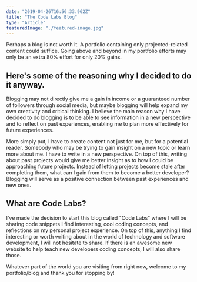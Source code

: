 ```yaml
---
date: "2019-04-26T16:56:33.962Z"
title: "The Code Labs Blog"
type: "Article"
featuredImage: "./featured-image.jpg"
---
```


<p>Perhaps a blog is not worth it. A portfolio containing only projected-related content could suffice. Going above and beyond in my portfolio efforts may only be an extra 80% effort for only 20% gains.</p>

<h2>Here's some of the reasoning why I decided to do it anyway.</h2>

<p>Blogging may not directly give me a gain in income or a guaranteed number of followers through social media, but maybe blogging will help expand my own creativity and critical thinking. I believe the main reason why I have decided to do blogging is to be able to see information in a new perspective and to reflect on past experiences, enabling me to plan more effectively for future experiences.</p>

<p>More simply put, I have to create content not just for me, but for a potential reader. Somebody who may be trying to gain insight on a new topic or learn more about me. I have to write in a new perspective. On top of this, writing about past projects would give me better insight as to how I could be approaching future projects. Instead of letting projects become stale after completing them, what can I gain from them to become a better developer? Blogging will serve as a positive connection between past experiences and new ones. </p>

<h2>What are Code Labs?</h2>
<p>I've made the decision to start this blog called "Code Labs" where I will be sharing code snippets I find interesting, cool coding concepts, and reflections on my personal project experience. On top of this, anything I find interesting or worth writing about in the world of technology and software development, I will not hesitate to share. If there is an awesome new website to help teach new developers coding concepts, I will also share those.</p>

<p>Whatever part of the world you are visiting from right now, welcome to my portfolio/blog and thank you for stopping by!</p>
